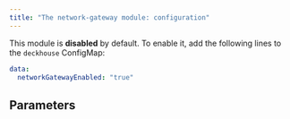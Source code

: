 ```yaml
---
title: "The network-gateway module: configuration"
---
```


This module is **disabled** by default. To enable it, add the following lines to the `deckhouse` ConfigMap:

```yaml
data:
  networkGatewayEnabled: "true"
```

## Parameters

<!-- SCHEMA -->
